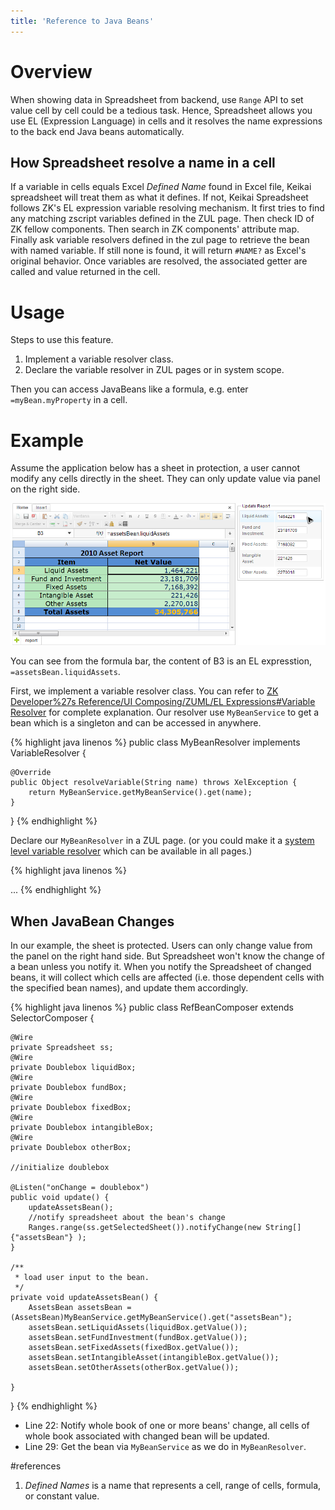 ```yaml
---
title: 'Reference to Java Beans'
---
```


# Overview

When showing data in Spreadsheet from backend, use `Range` API to set
value cell by cell could be a tedious task. Hence, Spreadsheet allows
you use EL (Expression Language) in cells and it resolves the name
expressions to the back end Java beans automatically.

## How Spreadsheet resolve a name in a cell

If a variable in cells equals Excel *Defined Name* found in Excel
file, Keikai spreadsheet will treat them as what it defines. If not, Keikai
Spreadsheet follows ZK's EL expression variable resolving mechanism. It
first tries to find any matching zscript variables defined in the ZUL
page. Then check ID of ZK fellow components. Then search in ZK
components' attribute map. Finally ask variable resolvers defined in the
zul page to retrieve the bean with named variable. If still none is
found, it will return `#NAME?` as Excel's original behavior. Once
variables are resolved, the associated getter are called and value
returned in the cell.

# Usage

Steps to use this feature.

1.  Implement a variable resolver class.
2.  Declare the variable resolver in ZUL pages or in system scope.

Then you can access JavaBeans like a formula, e.g. enter
`=myBean.myProperty` in a cell.

# Example

Assume the application below has a sheet in protection, a user cannot
modify any cells directly in the sheet. They can only update value via
panel on the right side. 

![center](/assets/images/dev-ref/Essentials-bean.png) 

You can see from the formula bar, the content of B3 is an EL expresstion,
`=assetsBean.liquidAssets`.

First, we implement a variable resolver class. You can refer to [ZK
Developer%27s Reference/UI Composing/ZUML/EL Expressions\#Variable
Resolver](https://www.zkoss.org/wiki/ZK_Developer%27s_Reference/UI_Composing/ZUML/EL_Expressions#Variable_Resolver)
for complete explanation. Our resolver use `MyBeanService` to get a bean
which is a singleton and can be accessed in anywhere.

{% highlight java linenos %}
public class MyBeanResolver implements VariableResolver {

    @Override
    public Object resolveVariable(String name) throws XelException {
        return MyBeanService.getMyBeanService().get(name);
    }
}
{% endhighlight %}

Declare our `MyBeanResolver` in a ZUL page. (or you could make it a [
system level variable
resolver](https://www.zkoss.org/wiki/ZK_Developer%27s_Reference/UI_Composing/ZUML/EL_Expressions#System-level_Variable_Resolver)
which can be available in all pages.)

{% highlight java linenos %}
<?variable-resolver class="io.keikai.essential.advanced.MyBeanResolver"?>
<zk>
    <window hflex="1" vflex="1" 
        apply="io.keikai.essential.advanced.RefBeanComposer">
        <hlayout hflex="1" vflex="1">
            <spreadsheet id="ss" src="/WEB-INF/books/bean.xlsx" 
                maxrows="200" maxcolumns="40"
                showFormulabar="true" showContextMenu="true" 
                showToolbar="true" showSheetbar="true" 
                hflex="1" vflex="1" width="100%" >
            </spreadsheet>
            ...
        </hlayout>
    </window>
</zk>
{% endhighlight %}

## When JavaBean Changes

In our example, the sheet is protected. Users can only change value from
the panel on the right hand side. But Spreadsheet won't know the change
of a bean unless you notify it. When you notify the Spreadsheet of
changed beans, it will collect which cells are affected (i.e. those
dependent cells with the specified bean names), and update them
accordingly.

{% highlight java linenos %}
public class RefBeanComposer extends SelectorComposer<Component> {
    
    @Wire
    private Spreadsheet ss;
    @Wire
    private Doublebox liquidBox;
    @Wire
    private Doublebox fundBox;
    @Wire
    private Doublebox fixedBox;
    @Wire
    private Doublebox intangibleBox;
    @Wire
    private Doublebox otherBox;
    
    //initialize doublebox

    @Listen("onChange = doublebox")
    public void update() {
        updateAssetsBean();
        //notify spreadsheet about the bean's change
        Ranges.range(ss.getSelectedSheet()).notifyChange(new String[] {"assetsBean"} );
    }

    /**
     * load user input to the bean.
     */
    private void updateAssetsBean() {
        AssetsBean assetsBean = (AssetsBean)MyBeanService.getMyBeanService().get("assetsBean");
        assetsBean.setLiquidAssets(liquidBox.getValue());
        assetsBean.setFundInvestment(fundBox.getValue());
        assetsBean.setFixedAssets(fixedBox.getValue());
        assetsBean.setIntangibleAsset(intangibleBox.getValue());
        assetsBean.setOtherAssets(otherBox.getValue());
        
    }   
}
{% endhighlight %}

  - Line 22: Notify whole book of one or more beans' change, all cells
    of whole book associated with changed bean will be updated.
  - Line 29: Get the bean via `MyBeanService` as we do in
    `MyBeanResolver`.

#references

1.  *Defined Names* is a name that represents a cell, range of cells,
    formula, or constant value.
